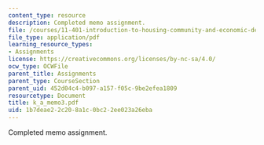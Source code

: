 ```yaml
---
content_type: resource
description: Completed memo assignment.
file: /courses/11-401-introduction-to-housing-community-and-economic-development-fall-2003/1b7deae22c208a1c0bc22ee023a26eba_k_a_memo3.pdf
file_type: application/pdf
learning_resource_types:
- Assignments
license: https://creativecommons.org/licenses/by-nc-sa/4.0/
ocw_type: OCWFile
parent_title: Assignments
parent_type: CourseSection
parent_uid: 452d04c4-b097-a157-f05c-9be2efea1809
resourcetype: Document
title: k_a_memo3.pdf
uid: 1b7deae2-2c20-8a1c-0bc2-2ee023a26eba
---
```

Completed memo assignment.